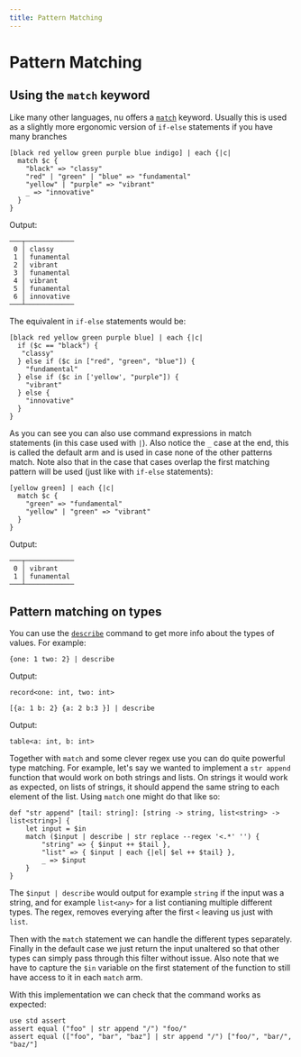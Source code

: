 ```yaml
---
title: Pattern Matching
---
```


# Pattern Matching

## Using the `match` keyword

Like many other languages, nu offers a [`match`](https://www.nushell.sh/commands/docs/match.html#frontmatter-title-for-core) keyword. Usually this is used as a slightly more ergonomic version of `if-else` statements if you have many branches

```nu
[black red yellow green purple blue indigo] | each {|c|
  match $c {
    "black" => "classy"
    "red" | "green" | "blue" => "fundamental"
    "yellow" | "purple" => "vibrant"
    _ => "innovative"
  }
}
```

Output:

```
───┬────────────
 0 │ classy
 1 │ funamental
 2 │ vibrant
 3 │ funamental
 4 │ vibrant
 5 │ funamental
 6 │ innovative
───┴────────────
```

The equivalent in `if-else` statements would be:

```nu
[black red yellow green purple blue] | each {|c|
  if ($c == "black") {
   "classy"
  } else if ($c in ["red", "green", "blue"]) {
    "fundamental"
  } else if ($c in ['yellow', "purple"]) {
    "vibrant"
  } else {
    "innovative"
  }
}
```

As you can see you can also use command expressions in match statements (in this case used with `|`). Also notice the `_` case at the end, this is called the default arm and is used in case none of the other patterns match. Note also that in the case that cases overlap the first matching pattern will be used (just like with `if-else` statements):

```nu
[yellow green] | each {|c|
  match $c {
    "green" => "fundamental"
    "yellow" | "green" => "vibrant"
  }
}
```

Output:

```
───┬────────────
 0 │ vibrant
 1 │ funamental
───┴────────────
```

## Pattern matching on types

You can use the [`describe`](https://www.nushell.sh/commands/docs/describe.html) command to get more info about the types of values. For example:

```nu
{one: 1 two: 2} | describe
```

Output:

```
record<one: int, two: int>
```

```nu
[{a: 1 b: 2} {a: 2 b:3 }] | describe
```

Output:

```
table<a: int, b: int>
```

Together with `match` and some clever regex use you can do quite powerful type matching. For example, let's say we wanted to implement a `str append` function that would work on both strings and lists. On strings it would work as expected, on lists of strings, it should append the same string to each element of the list. Using `match` one might do that like so:

```nu
def "str append" [tail: string]: [string -> string, list<string> -> list<string>] {
    let input = $in
    match ($input | describe | str replace --regex '<.*' '') {
        "string" => { $input ++ $tail },
        "list" => { $input | each {|el| $el ++ $tail} },
        _ => $input
    }
}
```

The `$input | describe` would output for example `string` if the input was a string, and for example `list<any>` for a list contianing multiple different types. The regex, removes everying after the first `<` leaving us just with `list`.

Then with the `match` statement we can handle the different types separately. Finally in the default case we just return the input unaltered so that other types can simply pass through this filter without issue.
Also note that we have to capture the `$in` variable on the first statement of the function to still have access to it in each `match` arm.

With this implementation we can check that the command works as expected:

```nu
use std assert
assert equal ("foo" | str append "/") "foo/"
assert equal (["foo", "bar", "baz"] | str append "/") ["foo/", "bar/", "baz/"]
```
